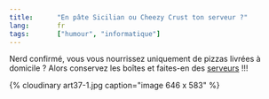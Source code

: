 ```yaml
--- 
title:      "En pâte Sicilian ou Cheezy Crust ton serveur ?" 
lang:       fr 
tags:       ["humour", "informatique"]
---
```



Nerd confirmé, vous vous nourrissez uniquement de pizzas livrées à domicile ? Alors conservez les boîtes et faites-en des [serveurs](http://www.jrcs.co.uk/Free_Stuff.html) !!!

{% cloudinary art37-1.jpg caption="image 646 x 583" %}
